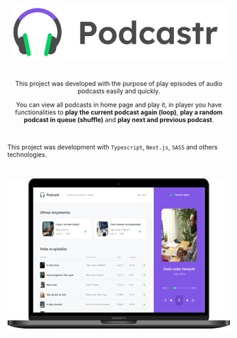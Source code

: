 <p align="center">
  <a href="https://github.com/gmass0n/podcastr">
    <img src="./.github/podcastr-logo.png" alt="Podcastr">
  </a>
<p align="center">

<br />

<p align="center">
  This project was developed with the purpose of play episodes of audio podcasts easily and quickly.
</p

<br />

<p align="center">
  You can view all podcasts in home page and play it, in player you have functionalities to <strong>play the current podcast again (loop)</strong>, <strong>play a random podcast in queue (shuffle)</strong> and <strong>play next and previous podcast</strong>.
</p>

<br />

<p>
  This project was development with <code>Typescript</code>, <code>Next.js</code>, <code>SASS</code> and others technologies.
</p>

<br />
<p align="center">
  <a href="https://github.com/gmass0n/podcastr">
    <img src="./.github/preview.png" alt="Preview" height="350">
  </a>
</p>
